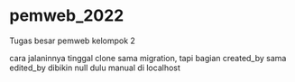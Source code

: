 # pemweb_2022

Tugas besar pemweb kelompok 2

cara jalaninnya tinggal clone sama migration, tapi bagian created_by sama edited_by dibikin null dulu manual di localhost


